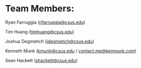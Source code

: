 # Team Members:

Ryan Farruggia (rjfarruggia@csus.edu)

Tim Huang (timhuang@csus.edu)

Joshua Degmetich (jdegmetich@csus.edu)

Kenneth Munk (kmunk@csus.edu / contact.me@kenmunk.com)

Sean Hackett (shackett@csus.edu)
